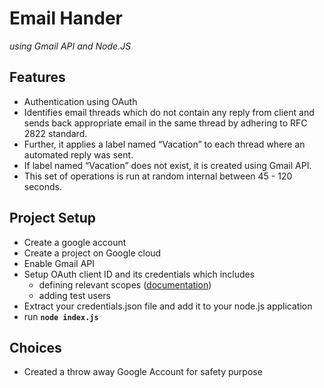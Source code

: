 # Email Hander

*using Gmail API and Node.JS* 

## Features

- Authentication using OAuth
- Identifies email threads which do not contain any reply from client and sends back appropriate email in the same thread by adhering to RFC 2822 standard.
- Further, it applies a label named “Vacation” to each thread where an automated reply was sent.
- If label named “Vacation” does not exist, it is created using Gmail API.
- This set of operations is run at random internal between 45 - 120 seconds.

## Project Setup

- Create a google account
- Create a project on Google cloud
- Enable Gmail API
- Setup OAuth client ID and its credentials which includes
    - defining relevant scopes ([documentation](https://developers.google.com/gmail/api/auth/scopes))
    - adding test users
- Extract your credentials.json file and add it to your node.js application
- run **`node index.js`**

## Choices

- Created a throw away Google Account for safety purpose
